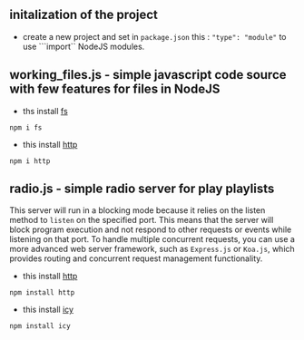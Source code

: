 ## initalization of the project 

- create a new project and set in ```package.json``` this : ```"type": "module"``` to use ```import`` NodeJS modules.

## working_files.js - simple javascript code source with few features for files in NodeJS

 - ths install [fs](https://www.npmjs.com/package/fs)

```npm i fs```

 - this install [http](https://www.npmjs.com/package/http)

```npm i http```

## radio.js - simple radio server for play playlists

  This server will run in a blocking mode because it relies on the listen method to ```listen``` on the specified port. 
  This means that the server will block program execution and not respond to other requests or events while listening on that port.
  To handle multiple concurrent requests, you can use a more advanced web server framework, such as ```Express.js``` or ```Koa.js```, which provides routing and concurrent request management functionality.

 - this install [http](https://www.npmjs.com/package/http)

```npm install http``` 

 - this install [icy](https://www.npmjs.com/package/icy)

```npm install icy```


